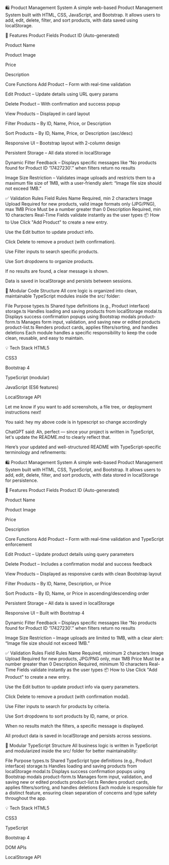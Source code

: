 🛍️ Product Management System
A simple web-based Product Management System built with HTML, CSS, JavaScript, and Bootstrap. It allows users to add, edit, delete, filter, and sort products, with data saved using localStorage.

🔧 Features
Product Fields
Product ID (Auto-generated)

Product Name

Product Image

Price

Description

Core Functions
Add Product – Form with real-time validation

Edit Product – Update details using URL query params

Delete Product – With confirmation and success popup

View Products – Displayed in card layout

Filter Products – By ID, Name, Price, or Description

Sort Products – By ID, Name, Price, or Description (asc/desc)

Responsive UI – Bootstrap layout with 2-column design

Persistent Storage – All data stored in localStorage

Dynamic Filter Feedback – Displays specific messages like “No products found for Product ID ‘17427230’.” when filters return no results

Image Size Restriction – Validates image uploads and restricts them to a maximum file size of 1MB, with a user-friendly alert: “Image file size should not exceed 1MB.”

✅ Validation Rules
Field Rules
Name Required, min 2 characters
Image Upload Required for new products, valid image formats only (JPG/PNG), max 1MB
Price Must be a number greater than 0
Description Required, min 10 characters
Real-Time Fields validate instantly as the user types
📦 How to Use
Click "Add Product" to create a new entry.

Use the Edit button to update product info.

Click Delete to remove a product (with confirmation).

Use Filter inputs to search specific products.

Use Sort dropdowns to organize products.

If no results are found, a clear message is shown.

Data is saved in localStorage and persists between sessions.

📁 Modular Code Structure
All core logic is organized into clean, maintainable TypeScript modules inside the src/ folder:

File Purpose
types.ts Shared type definitions (e.g., Product interface)
storage.ts Handles loading and saving products from localStorage
modal.ts Displays success confirmation popups using Bootstrap modals
product-form.ts Manages form input, validation, and saving new or edited products
product-list.ts Renders product cards, applies filters/sorting, and handles deletions
Each module handles a specific responsibility to keep the code clean, reusable, and easy to maintain.

💡 Tech Stack
HTML5

CSS3

Bootstrap 4

TypeScript (modular)

JavaScript (ES6 features)

LocalStorage API

Let me know if you want to add screenshots, a file tree, or deployment instructions next!

You said:
hey my above code is in typescript so change accordingly

ChatGPT said:
Ah, perfect — since your project is written in TypeScript, let's update the README.md to clearly reflect that.

Here’s your updated and well-structured README with TypeScript-specific terminology and refinements:

🛍️ Product Management System
A simple web-based Product Management System built with HTML, CSS, TypeScript, and Bootstrap. It allows users to add, edit, delete, filter, and sort products, with data stored in localStorage for persistence.

🔧 Features
Product Fields
Product ID (Auto-generated)

Product Name

Product Image

Price

Description

Core Functions
Add Product – Form with real-time validation and TypeScript enforcement

Edit Product – Update product details using query parameters

Delete Product – Includes a confirmation modal and success feedback

View Products – Displayed as responsive cards with clean Bootstrap layout

Filter Products – By ID, Name, Description, or Price

Sort Products – By ID, Name, or Price in ascending/descending order

Persistent Storage – All data is saved in localStorage

Responsive UI – Built with Bootstrap 4

Dynamic Filter Feedback – Displays specific messages like “No products found for Product ID ‘17427230’.” when filters return no results

Image Size Restriction – Image uploads are limited to 1MB, with a clear alert: “Image file size should not exceed 1MB.”

✅ Validation Rules
Field Rules
Name Required, minimum 2 characters
Image Upload Required for new products, JPG/PNG only, max 1MB
Price Must be a number greater than 0
Description Required, minimum 10 characters
Real-Time Fields validate instantly as the user types
📦 How to Use
Click "Add Product" to create a new entry.

Use the Edit button to update product info via query parameters.

Click Delete to remove a product (with confirmation modal).

Use Filter inputs to search for products by criteria.

Use Sort dropdowns to sort products by ID, name, or price.

When no results match the filters, a specific message is displayed.

All product data is saved in localStorage and persists across sessions.

📁 Modular TypeScript Structure
All business logic is written in TypeScript and modularized inside the src/ folder for better maintainability:

File Purpose
types.ts Shared TypeScript type definitions (e.g., Product interface)
storage.ts Handles loading and saving products from localStorage
modal.ts Displays success confirmation popups using Bootstrap modals
product-form.ts Manages form input, validation, and saving new or edited products
product-list.ts Renders product cards, applies filters/sorting, and handles deletions
Each module is responsible for a distinct feature, ensuring clean separation of concerns and type safety throughout the app.

💡 Tech Stack
HTML5

CSS3

TypeScript

Bootstrap 4

DOM APIs

LocalStorage API
